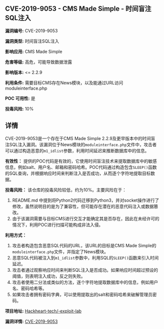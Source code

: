 ## CVE-2019-9053 - CMS Made Simple - 时间盲注SQL注入

**漏洞编号:** CVE-2019-9053

**漏洞类型:** 时间盲注SQL注入

**影响应用:** CMS Made Simple

**危害等级:** 高危，可能导致数据泄露

**影响版本:** <= 2.2.9

**利用条件:** 需要目标CMS存在News模块，以及能通过URL访问 moduleinterface.php

**POC 可用性:** 是

**投毒风险:** 10%

## 详情

CVE-2019-9053是一个存在于CMS Made Simple 2.2.9及更早版本中的时间盲注SQL注入漏洞。该漏洞位于News模块的`moduleinterface.php`文件中，攻击者可以通过构造恶意的`m1_idlist`参数，利用时间延迟来推断数据库中的信息。

**有效性：**
提供的POC代码是有效的，它使用时间盲注技术来提取数据库中的敏感信息，例如salt、用户名、邮箱和密码哈希。POC代码通过构造包含`SLEEP()`函数的SQL查询，并根据响应时间来判断注入是否成功，从而逐个字符地提取目标数据。

**投毒风险：**
该仓库的投毒风险较低，约为10%。主要风险在于：
1.  README.md 中提到将Python2代码迁移到Python3，并对socket操作进行了修改，虽然说明目的是为了兼容性，但可能存在潜在的恶意代码注入或数据篡改。
2.  由于该漏洞需要与目标CMS进行交互才能确定其是否存在，因此在未经许可的情况下，利用POC进行扫描可能构成非法入侵。

**利用方式：**
1.  攻击者构造包含恶意SQL代码的URL，该URL的目标是CMS Made Simple的`moduleinterface.php`文件，并指定了News模块。
2.  恶意SQL代码被注入到`m1_idlist`参数中，利用SQL的`SLEEP()`函数来引入时间延迟。
3.  攻击者通过观察响应时间来判断SQL注入是否成功。如果响应时间超过预设的阈值，则表明注入成功，反之则失败。
4.  攻击者使用二分法或类似的方法，逐个字符地提取数据库中的信息，例如用户名、密码哈希等。
5.  如果攻击者拥有密码字典，可以使用提取出的salt和密码哈希来破解管理员密码。

**项目地址:** [Hackheart-tech/-exploit-lab](https://github.com/Hackheart-tech/-exploit-lab)

**漏洞详情:** [CVE-2019-9053](https://nvd.nist.gov/vuln/detail/CVE-2019-9053)